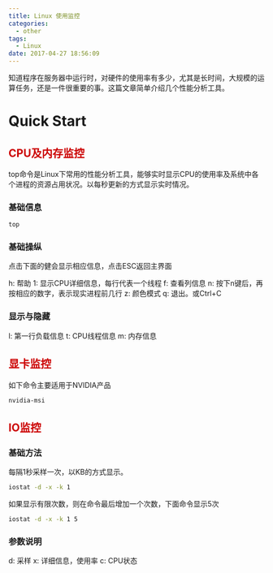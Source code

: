 ```yaml
---
title: Linux 使用监控
categories:
  - other
tags:
  - Linux
date: 2017-04-27 18:56:09
---
```

知道程序在服务器中运行时，对硬件的使用率有多少，尤其是长时间，大规模的运算任务，还是一件很重要的事。这篇文章简单介绍几个性能分析工具。

# Quick Start

## <font color=#c00>CPU及内存监控</font>

top命令是Linux下常用的性能分析工具，能够实时显示CPU的使用率及系统中各个进程的资源占用状况。以每秒更新的方式显示实时情况。

### 基础信息
 
``` bash
top
```

<!--more-->

### 基础操纵

点击下面的健会显示相应信息，点击ESC返回主界面

h: 帮助
1: 显示CPU详细信息，每行代表一个线程
f: 查看列信息
n: 按下n键后，再按相应的数字，表示现实进程前几行
z: 颜色模式
q: 退出。或Ctrl+C

### 显示与隐藏

l: 第一行负载信息
t: CPU线程信息
m: 内存信息

## <font color=#c00>显卡监控</font>

如下命令主要适用于NVIDIA产品

``` bash
nvidia-msi
```

## <font color=#c00>IO监控</font>

### 基础方法

每隔1秒采样一次，以KB的方式显示。

``` bash
iostat -d -x -k 1
```

如果显示有限次数，则在命令最后增加一个次数，下面命令显示5次

``` bash
iostat -d -x -k 1 5
```

### 参数说明

d: 采样
x: 详细信息，使用率
c: CPU状态
